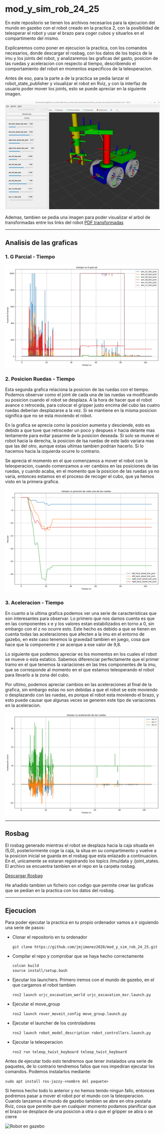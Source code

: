 # mod_y_sim_rob_24_25

En este repositorio se tienen los archivos necesarios para la ejecucion del mundo en gazebo con el robot creado en la practica 2, con la posibilidad de teleoperar el robot y usar el brazo para coger cubos y situarlos en el compartimento del mismo. 

Explicaremos como poner en ejecucion la practica, con los comandos necesarios, donde descargar el rosbag, con los datos de los topics de la imu y los joints del robot, y analizaremos las graficas del gasto, posicion de las ruedas y aceleracion con respecto al tiempo, describiendo el comportamiento del robot en momentos especificos de la teleoperacion. 

Antes de eso, para la parte a de la practica se pedia lanzar el robot_state_publisher y visualizar el robot en Rviz, y con la interfaz de usuario poder mover los joints, esto se puede apreciar en la siguiente imagen.

![Robot en Rviz](./media/imagen_parte_a.png)

Ademas, tambien se pedia una imagen para poder visualizar el arbol de transformadas entre los links del robot
[PDF transformadas](./media/arbol_transformadas.pdf)

---

## Analisis de las graficas

### 1. G Parcial - Tiempo


![G Parcial - Tiempo](./media/tiempo_vs_g_parcial.png)

### 2. Posicion Ruedas - Tiempo
Esta segunda grafica relaciona la posicion de las ruedas con el tiempo. Podemos observar como el joint de cada una de las ruedas va modificando su posicion cuando el robot se desplaza. A la hora de hacer que el robot avance o retroceda, para colocar el gripper justo encima del cubo las cuatro ruedas deberian desplazarse a la vez. Si se mantiene en la misma posicion significa que no se esta moviendo el robot. 

En la grafica se aprecia como la posicion aumenta y desciende, esto es debido a que tuve que retroceder un poco y despues ir hacia delante mas lentamente para evitar pasarme de la posicion deseada. Si solo se mueve el robot hacia la derecha, la posicion de lsa ruedas de este lado variara mas que las del otro, aunque estas ultimas tambien podrian hacerlo. Si lo hacemos hacia la izquierda ocurre lo contrario.

Se aprecia el momento en el que comenzamos a mover el robot con la teleoperacion, cuando comenzamos a ver cambios en las posiciones de las ruedas, y cuando acaba, en el momento que la posicion de las ruedas ya no varia, entonces estamos en el proceso de recoger el cubo, que ya hemos visto en la primera grafica.

![Posicion Ruedas - Tiempo](./media/tiempo_vs_pos_ruedas.png)

### 3. Aceleracion - Tiempo
En cuanto a la ultima grafica podemos ver una serie de caracteristicas que son interesantes para observar. Lo primero que nos damos cuenta es que en las componentes x e y los valores estan estabilizados en torno a 0, sin embargo con el z no ocurre esto. Este hecho es debido a que se tienen en cuenta todas las aceleraciones que afecten a la imu en el entorno de gazebo, en este caso tenemos la gravedad tambien en juego, cosa que hace que la componente z se acerque a ese valor de 9,8. 

Lo siguiente que podemos apreciar es los momentos en los cuales el robot se mueve o esta estatico. Sabemos diferenciar perfectamente que el primer tramo en el que tenemos la variaciones en las tres componentes de la imu, que se corresponde al momento en el que estamos teleoperando el robot para llevarlo a la zona del cubo. 

Por ultimo, podemos apreciar cambios en las aceleraciones al final de la grafica, sin embargo estas no son debidas a que el robot se este moviendo o desplazando con las ruedas, es porque el robot esta moviendo el brazo, y esto puede causar que algunas veces se generen este tipo de variaciones en la aceleracion. 

![Aceleracion - Tiempo](./media/tiempo_vs_aceleracion.png)

---

## Rosbag

El rosbag generado mientras el robot se desplaza hacia la caja situada en (5,0), posteriormente coge la caja, la situa en su compartimento y vuelve a la posicion inicial se guarda en el rosbag que esta enlazado a continuacion. En el, unicamente se estaran registrando los topics /imu/data y /joint_states. El archivo se encuentra tambien en el repo en la carpeta rosbag.

[Descargar Rosbag](https://github.com/jmjimenez2020/mod_y_sim_rob_24_25/tree/main/rosbag)

He añadido tambien un fichero con codigo que permite crear las graficas que se pedian en la practica con los datos del rosbag.

---

## Ejecucion

Para poder ejecutar la practica en tu propio ordenador vamos a ir siguiendo una serie de pasos:
- Clonar el repositorio en tu ordenador
  
  ```git clone https://github.com/jmjimenez2020/mod_y_sim_rob_24_25.git```
- Compilar el repo y comprobar que se haya hecho correctamente
  ```
  colcon build
  source install/setup.bash
- Ejecutar los launchers. Primero iremos con el mundo de gazebo, en el que cargamos el robot tambien
  
  ```ros2 launch urjc_excavation_world urjc_excavation_msr.launch.py```
- Ejecutar el move_group
  
  ```ros2 launch rover_moveit_config move_group.launch.py```
- Ejecutar el launcher de los controladores
  
  ```ros2 launch robot_model_description robot_controllers.launch.py```
- Ejecutar la teleoperacion
  
  ```ros2 run teleop_twist_keyboard teleop_twist_keyboard```

Antes de ejecutar todo esto tendremos que tener instalados una serie de paquetes, de lo contrario tendremos fallos que nos impediran ejecutar los comandos. Podemos instalarlos mediante:

```sudo apt install ros-jazzy-<nombre del paquete>```

Si hemos hecho todo lo anterior y no hemos tenido ningun fallo, entonces podremos pasar a mover el robot por el mundo con la teleoperacion. Cuando lanzamos el mundo de gazebo tambien se abre en otra pestaña Rviz, cosa que permite que en cualquier momento podamos planificar que el brazo se desplace de una posicion a otra o que el gripper se abra o se cierre

![Robot en gazebo](./media/imagen_simulacion.png)
